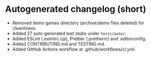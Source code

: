# Autogenerated changelog (short)

- Removed demo games directory (archive/demo files deleted) for cleanliness.
- Added 27 auto-generated test stubs under `tests/auto/`.
- Added ESLint (.eslintrc.cjs), Prettier (.prettierrc) and .editorconfig.
- Added CONTRIBUTING.md and TESTING.md.
- Added GitHub Actions workflow at .github/workflows/ci.yml.
